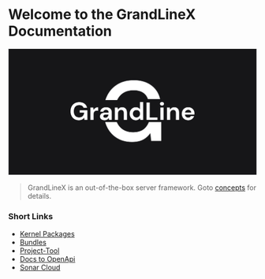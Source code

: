 # Welcome to the GrandLineX Documentation

![img](img/black.PNG)

> GrandLineX is an out-of-the-box server framework.
> Goto [concepts](/docs/concepts/) for details.

### Short Links

- [Kernel Packages](/docs/kernel-packages/)
- [Bundles](/docs/bundles/)
- [Project-Tool](/docs/utils/#project-tool)
- [Docs to OpenApi](/docs/utils/#docs-to-openapi-v3) 
- [Sonar Cloud](https://sonarcloud.io/organizations/grandlinex/projects) 
